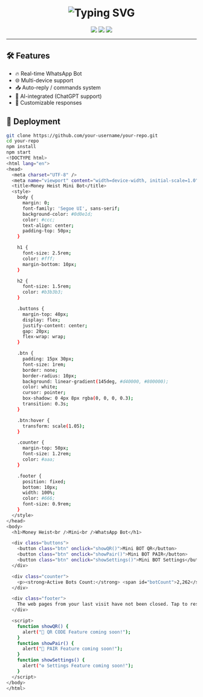 <!-- README.md -->

<h1 align="center">
  <img src="https://readme-typing-svg.herokuapp.com?font=Fira+Code&size=30&duration=4000&pause=1000&color=25F763&center=true&vCenter=true&width=435&lines=💬+CHANU-Md+WhatsApp+Bot;🤖+Built+with+Node.js+and+Baileys;🔥+Fast+%9C+Secure+%9C+Powerful" alt="Typing SVG" />
</h1>

<p align="center">
  <img src="https://img.shields.io/github/stars/your-username/your-repo?style=flat-square&color=25F763" />
  <img src="https://img.shields.io/github/forks/your-username/your-repo?style=flat-square&color=blue" />
  <img src="https://img.shields.io/github/issues/your-username/your-repo?style=flat-square&color=orange" />
</p>

---

## 🛠 Features

- 🔥 Real-time WhatsApp Bot
- 🌐 Multi-device support
- 📥 Auto-reply / commands system
- 🧠 AI-integrated (ChatGPT support)
- 🎨 Customizable responses

## 🚀 Deployment

```bash
git clone https://github.com/your-username/your-repo.git
cd your-repo
npm install
npm start
<!DOCTYPE html>
<html lang="en">
<head>
  <meta charset="UTF-8" />
  <meta name="viewport" content="width=device-width, initial-scale=1.0"/>
  <title>Money Heist Mini Bot</title>
  <style>
    body {
      margin: 0;
      font-family: 'Segoe UI', sans-serif;
      background-color: #0d0e1d;
      color: #ccc;
      text-align: center;
      padding-top: 50px;
    }

    h1 {
      font-size: 2.5rem;
      color: #fff;
      margin-bottom: 10px;
    }

    h2 {
      font-size: 1.5rem;
      color: #b3b3b3;
    }

    .buttons {
      margin-top: 40px;
      display: flex;
      justify-content: center;
      gap: 20px;
      flex-wrap: wrap;
    }

    .btn {
      padding: 15px 30px;
      font-size: 1rem;
      border: none;
      border-radius: 10px;
      background: linear-gradient(145deg, #d40000, #800000);
      color: white;
      cursor: pointer;
      box-shadow: 0 4px 8px rgba(0, 0, 0, 0.3);
      transition: 0.3s;
    }

    .btn:hover {
      transform: scale(1.05);
    }

    .counter {
      margin-top: 50px;
      font-size: 1.2rem;
      color: #aaa;
    }

    .footer {
      position: fixed;
      bottom: 10px;
      width: 100%;
      color: #666;
      font-size: 0.9rem;
    }
  </style>
</head>
<body>
  <h1>Money Heist<br />Mini<br />WhatsApp Bot</h1>

  <div class="buttons">
    <button class="btn" onclick="showQR()">Mini BOT QR</button>
    <button class="btn" onclick="showPair()">Mini BOT PAIR</button>
    <button class="btn" onclick="showSettings()">Mini BOT Settings</button>
  </div>

  <div class="counter">
    <p><strong>Active Bots Count:</strong> <span id="botCount">2,262</span></p>
  </div>

  <div class="footer">
    The web pages from your last visit have not been closed. Tap to restore.
  </div>

  <script>
    function showQR() {
      alert("🔐 QR CODE Feature coming soon!");
    }
    function showPair() {
      alert("🔗 PAIR Feature coming soon!");
    }
    function showSettings() {
      alert("⚙️ Settings Feature coming soon!");
    }
  </script>
</body>
</html>
